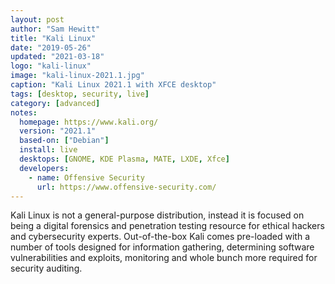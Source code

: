 ```yaml
---
layout: post
author: "Sam Hewitt"
title: "Kali Linux"
date: "2019-05-26"
updated: "2021-03-18"
logo: "kali-linux"
image: "kali-linux-2021.1.jpg"
caption: "Kali Linux 2021.1 with XFCE desktop"
tags: [desktop, security, live]
category: [advanced]
notes:
  homepage: https://www.kali.org/
  version: "2021.1"
  based-on: ["Debian"]
  install: live
  desktops: [GNOME, KDE Plasma, MATE, LXDE, Xfce]
  developers:
    - name: Offensive Security
      url: https://www.offensive-security.com/
---
```


Kali Linux is not a general-purpose distribution, instead it is focused on being a digital forensics and penetration testing resource for ethical hackers and cybersecurity experts. Out-of-the-box Kali comes pre-loaded with a number of tools designed for information gathering, determining software vulnerabilities and exploits, monitoring and whole bunch more required for security auditing.
